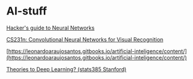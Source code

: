 # AI-stuff

[Hacker's guide to Neural Networks](http://karpathy.github.io/neuralnets/)

[CS231n: Convolutional Neural Networks for Visual Recognition](http://cs231n.github.io/)

[https://leonardoaraujosantos.gitbooks.io/artificial-inteligence/content/](https://leonardoaraujosantos.gitbooks.io/artificial-inteligence/content/)

[Theories to Deep Learning? (stats385 Stanford)](https://stats385.github.io/readings)
